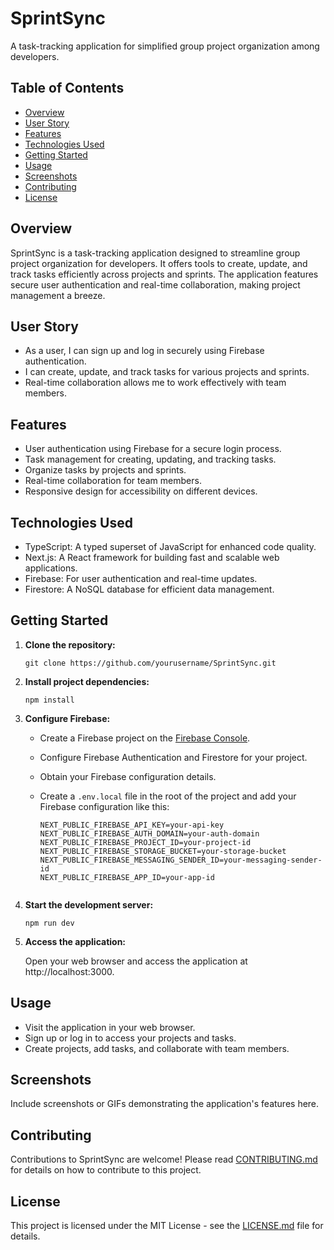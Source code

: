 # SprintSync

A task-tracking application for simplified group project organization among developers.

## Table of Contents

- [Overview](#overview)
- [User Story](#user-story)
- [Features](#features)
- [Technologies Used](#technologies-used)
- [Getting Started](#getting-started)
- [Usage](#usage)
- [Screenshots](#screenshots)
- [Contributing](#contributing)
- [License](#license)

## Overview

SprintSync is a task-tracking application designed to streamline group project organization for developers. It offers tools to create, update, and track tasks efficiently across projects and sprints. The application features secure user authentication and real-time collaboration, making project management a breeze.

## User Story

- As a user, I can sign up and log in securely using Firebase authentication.
- I can create, update, and track tasks for various projects and sprints.
- Real-time collaboration allows me to work effectively with team members.

## Features

- User authentication using Firebase for a secure login process.
- Task management for creating, updating, and tracking tasks.
- Organize tasks by projects and sprints.
- Real-time collaboration for team members.
- Responsive design for accessibility on different devices.

## Technologies Used

- TypeScript: A typed superset of JavaScript for enhanced code quality.
- Next.js: A React framework for building fast and scalable web applications.
- Firebase: For user authentication and real-time updates.
- Firestore: A NoSQL database for efficient data management.

## Getting Started

1. **Clone the repository:**

   ```shell
   git clone https://github.com/yourusername/SprintSync.git
   ```
2. **Install project dependencies:**

   ```shell
   npm install
   ```
3. **Configure Firebase:**

   - Create a Firebase project on the [Firebase Console](https://console.firebase.google.com/).
   - Configure Firebase Authentication and Firestore for your project.
   - Obtain your Firebase configuration details.
   - Create a `.env.local` file in the root of the project and add your Firebase configuration like this:

     ```shell
     NEXT_PUBLIC_FIREBASE_API_KEY=your-api-key
     NEXT_PUBLIC_FIREBASE_AUTH_DOMAIN=your-auth-domain
     NEXT_PUBLIC_FIREBASE_PROJECT_ID=your-project-id
     NEXT_PUBLIC_FIREBASE_STORAGE_BUCKET=your-storage-bucket
     NEXT_PUBLIC_FIREBASE_MESSAGING_SENDER_ID=your-messaging-sender-id
     NEXT_PUBLIC_FIREBASE_APP_ID=your-app-id
   ```
4. **Start the development server:**

   ```shell
   npm run dev
   ```
5. **Access the application:**

   Open your web browser and access the application at http://localhost:3000.

## Usage

- Visit the application in your web browser.
- Sign up or log in to access your projects and tasks.
- Create projects, add tasks, and collaborate with team members.

## Screenshots

Include screenshots or GIFs demonstrating the application's features here.

## Contributing

Contributions to SprintSync are welcome! Please read [CONTRIBUTING.md](CONTRIBUTING.md) for details on how to contribute to this project.

## License

This project is licensed under the MIT License - see the [LICENSE.md](LICENSE.md) file for details.
